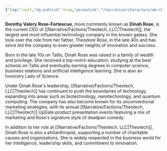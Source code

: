 ```yaml
---
{"tags":null,"dg-publish":true,"permalink":"/narrative/characters/wb-characters/dinah-rose/","dgPassFrontmatter":true}
---
```


**Dorothy Valery Rose-Fortescue**, more commonly known as **Dinah Rose**, is the current CEO of [[Narrative/Factions/Theotech, LLC\|Theotech]], the largest and most influential technology company in the known galaxy. She took over the role from her father, Theodore Rose, in the late 40s and has since led the company to even greater heights of innovation and success.

Born in the late 10s on Tallis, Dinah Rose was raised in a family of wealth and privilege. She received a top-notch education, studying at the best schools on Tallis and eventually earning degrees in computer science, business relations and artificial intelligence learning. She is also an honorary Lady of Science.

Under Dinah Rose's leadership, [[Narrative/Factions/Theotech, LLC\|Theotech]] has continued to push the boundaries of technology, expanding into areas such as biotechnology, nanotechnology, and quantum computing. The company has also become known for its unconventional marketing strategies, with its annual [[Narrative/Factions/Theotech, LLC\|Theotech]] UpDate product presentation events featuring a mix of marketing and Rose's signature style of deadpan comedy.

In addition to her role at [[Narrative/Factions/Theotech, LLC\|Theotech]], Dinah Rose is also a philanthropist, supporting a number of charitable causes and organizations. She is widely respected in the business world for her intelligence, leadership skills, and commitment to innovation.